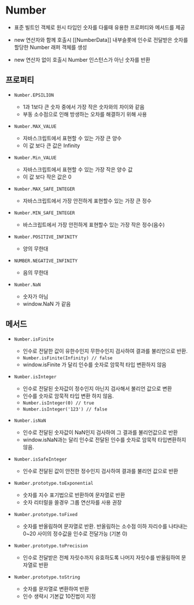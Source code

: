 # Number

- 표준 빌트인 객체로 원시 타입인 숫자를 다룰때 유용한 프로퍼티와 메서드를 제공

- new 연산자와 함께 호출시 [[NumberData]] 내부슬롯에 인수로 전달받은 숫자를 할당한 Number 래퍼 객체를 생성

- new 연산자 없이 호출시 Number 인스턴스가 아닌 숫자를 반환

## 프로퍼티

- `Number.EPSILION`
    - 1과 1보다 큰 숫자 중에서 가장 작은 숫자와의 차이와 같음
    - 부동 소수점으로 인해 방생하는 오차를 해결하기 위해 사용

- `Number.MAX_VALUE`
    - 자바스크립트에서 표현할 수 있는 가장 큰 양수
    - 이 값 보다 큰 값은 Infinity 

- `Number.Min_VALUE`
    - 자바스크립트에서 표현할 수 있는 가장 작은 양수 값
    - 이 값 보다 작은 값은 0

- `Number.MAX_SAFE_INTEGER`
    - 자바스크립트에서 가장 안전하게 표현할수 있는 가장 큰 정수

- `Number.MIN_SAFE_INTEGER`
    - 바스크립트에서 가장 안전하게 표현할수 있는 가장 작은 정수(음수)

- `Number.POSITIVE_INFINITY`
    - 양의 무한대

- `NUMBER.NEGATIVE_INFINITY`
    - 음의 무한대

- `Number.NaN`
    - 숫자가 아님
    - window.NaN 가 같음

## 메서드

- `Number.isFinite`
    - 인수로 전달한 값이 유한수인지 무한수인지 검사하여 결과를 불리언으로 반환.
    - `Number.isFinite(Infinity) // false`
    - window.isFinite 가 달리 인수를 숫자로 암묵적 타입 변환하지 않음

- `Number.isInteger`
    - 인수로 전달된 숫자값이 정수인지 아닌지 검사해서 불리언 값으로 변환
    - 인수를 숫자로 암묵적 타입 변환 하지 않음.
    - `Number.isInteger(0) // true`
    - `Number.isInteger('123') // false`

- `Number.isNaN`
    - 인수로 전달된 숫자값이 NaN인지 검사하여 그 결과를 불리언값으로 반환
    - window.isNaN과는 달리 인수로 전달된 인수를 숫자로 암묵적 타입변환하지 않음.

- `Number.isSafeInteger`
    - 인수로 전달된 값이 안전한 정수인지 검사하여 결과를 불리언 값으로 반환

- `Number.prototype.toExponential`
    - 숫자를 지수 표기법으로 반환하여 문자열로 반환
    - 숫자 리터럴을 쓸경우 그룹 연산자를 사용 권장

- `Number.prototype.toFixed`
    - 숫자를 반올림하여 문자열로 반환. 반올림하는 소수점 이하 자리수를 나타내는 0~20 사이의 정수값을 인수로 전달가능 (기본 0)

- `Number.prototype.toPrecision`
    - 인수로 전달받은 전체 자릿수까지 유효하도록 나머지 자릿수를 반올림하여 문자열로 반환

- `Number.prototype.toString`
    - 숫자를 문자열로 변환하여 반환
    - 인수 생략시 기본값 10진법이 지정